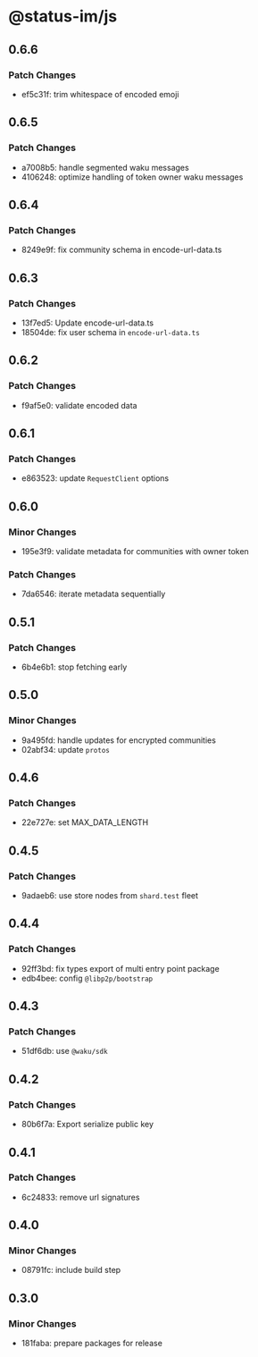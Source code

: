 # @status-im/js

## 0.6.6

### Patch Changes

- ef5c31f: trim whitespace of encoded emoji

## 0.6.5

### Patch Changes

- a7008b5: handle segmented waku messages
- 4106248: optimize handling of token owner waku messages

## 0.6.4

### Patch Changes

- 8249e9f: fix community schema in encode-url-data.ts

## 0.6.3

### Patch Changes

- 13f7ed5: Update encode-url-data.ts
- 18504de: fix user schema in `encode-url-data.ts`

## 0.6.2

### Patch Changes

- f9af5e0: validate encoded data

## 0.6.1

### Patch Changes

- e863523: update `RequestClient` options

## 0.6.0

### Minor Changes

- 195e3f9: validate metadata for communities with owner token

### Patch Changes

- 7da6546: iterate metadata sequentially

## 0.5.1

### Patch Changes

- 6b4e6b1: stop fetching early

## 0.5.0

### Minor Changes

- 9a495fd: handle updates for encrypted communities
- 02abf34: update `protos`

## 0.4.6

### Patch Changes

- 22e727e: set MAX_DATA_LENGTH

## 0.4.5

### Patch Changes

- 9adaeb6: use store nodes from `shard.test` fleet

## 0.4.4

### Patch Changes

- 92ff3bd: fix types export of multi entry point package
- edb4bee: config `@libp2p/bootstrap`

## 0.4.3

### Patch Changes

- 51df6db: use `@waku/sdk`

## 0.4.2

### Patch Changes

- 80b6f7a: Export serialize public key

## 0.4.1

### Patch Changes

- 6c24833: remove url signatures

## 0.4.0

### Minor Changes

- 08791fc: include build step

## 0.3.0

### Minor Changes

- 181faba: prepare packages for release
